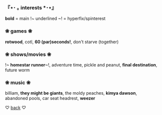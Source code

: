 ### 『⋆･ ｡ interests *･⋆』

**bold** = main 
!~ underlined ~! = hyperfix/spinterest 
### ❀ games ❀ 

 **rotwood**, cotl, **60 (par)seconds!**, don't starve (together) 

### ❀ shows/movies ❀ 

!~ **homestar runner**~!, adventure time, pickle and peanut, **final destination**, future worm 

### ❀ music ❀ 

billiam, **they might be giants**, the moldy peaches, **kimya dawson**, abandoned pools, car seat headrest, **weezer** 

♡ [back](index) ♡ 
